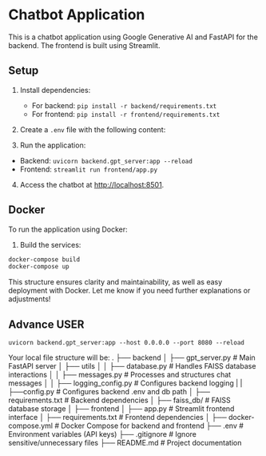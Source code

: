 # Chatbot Application

This is a chatbot application using Google Generative AI and FastAPI for the backend. The frontend is built using Streamlit.

## Setup

1. Install dependencies:
   - For backend: `pip install -r backend/requirements.txt`
   - For frontend: `pip install -r frontend/requirements.txt`

2. Create a `.env` file with the following content:

3. Run the application:
- Backend: `uvicorn backend.gpt_server:app --reload`
- Frontend: `streamlit run frontend/app.py`

4. Access the chatbot at [http://localhost:8501](http://localhost:8501).

## Docker

To run the application using Docker:

1. Build the services:
```bash
docker-compose build
docker-compose up

```

This structure ensures clarity and maintainability, as well as easy deployment with Docker. Let me know if you need further explanations or adjustments!

## Advance USER
`uvicorn backend.gpt_server:app --host 0.0.0.0 --port 8080 --reload` 

Your local file structure will be:
.
├── backend
│   ├── gpt_server.py             # Main FastAPI server
│   ├── utils
│   │   ├── database.py           # Handles FAISS database interactions
│   │   ├── messages.py           # Processes and structures chat messages
│   │   ├── logging_config.py     # Configures backend logging
|   |   ├──config.py              # Configures backend .env and db path
│   ├── requirements.txt          # Backend dependencies
│   ├── faiss_db/                 # FAISS database storage
│
├── frontend
│   ├── app.py                    # Streamlit frontend interface
│   ├── requirements.txt          # Frontend dependencies
│
├── docker-compose.yml            # Docker Compose for backend and frontend
├── .env                          # Environment variables (API keys)
├── .gitignore                    # Ignore sensitive/unnecessary files
├── README.md                     # Project documentation
